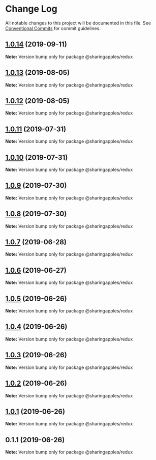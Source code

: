 # Change Log

All notable changes to this project will be documented in this file.
See [Conventional Commits](https://conventionalcommits.org) for commit guidelines.

## [1.0.14](https://github.com/sharingapples/react-lib/compare/@sharingapples/redux@1.0.13...@sharingapples/redux@1.0.14) (2019-09-11)

**Note:** Version bump only for package @sharingapples/redux





## [1.0.13](https://github.com/sharingapples/react-lib/compare/@sharingapples/redux@1.0.12...@sharingapples/redux@1.0.13) (2019-08-05)

**Note:** Version bump only for package @sharingapples/redux





## [1.0.12](https://github.com/sharingapples/react-lib/compare/@sharingapples/redux@1.0.11...@sharingapples/redux@1.0.12) (2019-08-05)

**Note:** Version bump only for package @sharingapples/redux





## [1.0.11](https://github.com/sharingapples/react-lib/compare/@sharingapples/redux@1.0.10...@sharingapples/redux@1.0.11) (2019-07-31)

**Note:** Version bump only for package @sharingapples/redux





## [1.0.10](https://github.com/sharingapples/react-lib/compare/@sharingapples/redux@1.0.9...@sharingapples/redux@1.0.10) (2019-07-31)

**Note:** Version bump only for package @sharingapples/redux





## [1.0.9](https://github.com/sharingapples/react-lib/compare/@sharingapples/redux@1.0.8...@sharingapples/redux@1.0.9) (2019-07-30)

**Note:** Version bump only for package @sharingapples/redux





## [1.0.8](https://github.com/sharingapples/react-lib/compare/@sharingapples/redux@1.0.7...@sharingapples/redux@1.0.8) (2019-07-30)

**Note:** Version bump only for package @sharingapples/redux





## [1.0.7](https://github.com/sharingapples/react-lib/compare/@sharingapples/redux@1.0.6...@sharingapples/redux@1.0.7) (2019-06-28)

**Note:** Version bump only for package @sharingapples/redux





## [1.0.6](https://github.com/sharingapples/react-lib/compare/@sharingapples/redux@1.0.5...@sharingapples/redux@1.0.6) (2019-06-27)

**Note:** Version bump only for package @sharingapples/redux





## [1.0.5](https://github.com/sharingapples/react-lib/compare/@sharingapples/redux@1.0.4...@sharingapples/redux@1.0.5) (2019-06-26)

**Note:** Version bump only for package @sharingapples/redux





## [1.0.4](https://github.com/sharingapples/react-lib/compare/@sharingapples/redux@1.0.3...@sharingapples/redux@1.0.4) (2019-06-26)

**Note:** Version bump only for package @sharingapples/redux





## [1.0.3](https://github.com/sharingapples/react-lib/compare/@sharingapples/redux@1.0.2...@sharingapples/redux@1.0.3) (2019-06-26)

**Note:** Version bump only for package @sharingapples/redux





## [1.0.2](https://github.com/sharingapples/react-lib/compare/@sharingapples/redux@1.0.1...@sharingapples/redux@1.0.2) (2019-06-26)

**Note:** Version bump only for package @sharingapples/redux





## [1.0.1](https://github.com/sharingapples/react-lib/compare/@sharingapples/redux@0.1.1...@sharingapples/redux@1.0.1) (2019-06-26)

**Note:** Version bump only for package @sharingapples/redux





## 0.1.1 (2019-06-26)

**Note:** Version bump only for package @sharingapples/redux
